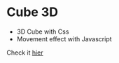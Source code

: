 # Cube 3D

- 3D Cube with Css
- Movement effect with Javascript

Check it [hier](https://aliho3ein.github.io/3D-Cube)

